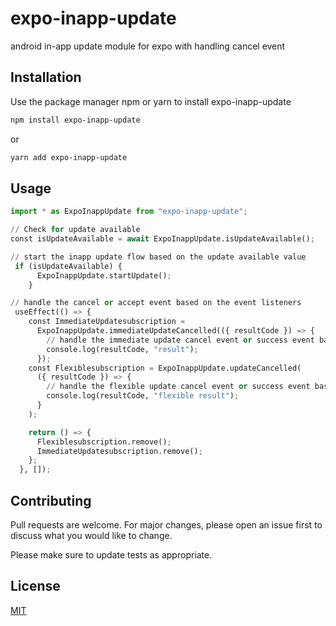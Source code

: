 # expo-inapp-update

android in-app update module for expo with handling cancel event

## Installation

Use the package manager npm or yarn to install expo-inapp-update

```bash
npm install expo-inapp-update
```

or

```bash
yarn add expo-inapp-update
```

## Usage

```python
import * as ExpoInappUpdate from "expo-inapp-update";

// Check for update available
const isUpdateAvailable = await ExpoInappUpdate.isUpdateAvailable();

// start the inapp update flow based on the update available value
 if (isUpdateAvailable) {
      ExpoInappUpdate.startUpdate();
    }

// handle the cancel or accept event based on the event listeners
 useEffect(() => {
    const ImmediateUpdatesubscription =
      ExpoInappUpdate.immediateUpdateCancelled(({ resultCode }) => {
        // handle the immediate update cancel event or success event based on the result code
        console.log(resultCode, "result");
      });
    const Flexiblesubscription = ExpoInappUpdate.updateCancelled(
      ({ resultCode }) => {
        // handle the flexible update cancel event or success event based on the result code
        console.log(resultCode, "flexible result");
      }
    );

    return () => {
      Flexiblesubscription.remove();
      ImmediateUpdatesubscription.remove();
    };
  }, []);

```

## Contributing

Pull requests are welcome. For major changes, please open an issue first
to discuss what you would like to change.

Please make sure to update tests as appropriate.

## License

[MIT](https://choosealicense.com/licenses/mit/)
